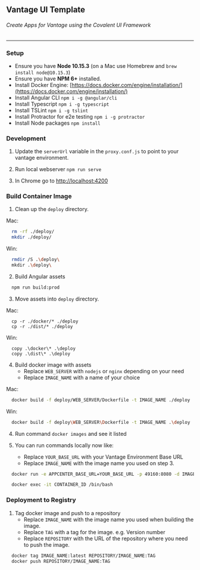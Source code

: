 ## Vantage UI Template
###### Create Apps for Vantage using the Covalent UI Framework
----
### Setup

* Ensure you have **Node 10.15.3** (on a Mac use Homebrew and `brew install node@10.15.3`)
* Ensure you have **NPM 6+** installed.
* Install Docker Engine: [https://docs.docker.com/engine/installation/](https://docs.docker.com/engine/installation/)
* Install Angular CLI `npm i -g @angular/cli`
* Install Typescript `npm i -g typescript`
* Install TSLint `npm i -g tslint`
* Install Protractor for e2e testing `npm i -g protractor`
* Install Node packages `npm install`

### Development

1. Update the `serverUrl` variable in the `proxy.conf.js` to point to your vantage environment.

2. Run local webserver `npm run serve`

3. In Chrome go to [http://localhost:4200](http://localhost:4200)

### Build Container Image

1. Clean up the `deploy` directory.

Mac:
```bash
  rm -rf ./deploy/
  mkdir ./deploy/
```

Win:
```bash
  rmdir /S .\deploy\
  mkdir .\deploy\
```

2. Build Angular assets

```bash
  npm run build:prod
```

3. Move assets into `deploy` directory.

Mac:
```
  cp -r ./docker/* ./deploy
  cp -r ./dist/* ./deploy
```

Win:
```
  copy .\docker\* .\deploy
  copy .\dist\* .\deploy
```

4. Build docker image with assets
    - Replace `WEB_SERVER` with `nodejs` or `nginx` depending on your need
    - Replace `IMAGE_NAME` with a name of your choice

Mac:
```bash
  docker build -f deploy/WEB_SERVER/Dockerfile -t IMAGE_NAME ./deploy
```

Win:
```bash
  docker build -f deploy\WEB_SERVER\Dockerfile -t IMAGE_NAME .\deploy
```

4. Run command `docker images` and see it listed

6. You can run commands locally now like:
    - Replace `YOUR_BASE_URL` with your Vantage Environment Base URL
    - Replace `IMAGE_NAME` with the image name you used on step 3.

```bash
  docker run -e APPCENTER_BASE_URL=YOUR_BASE_URL -p 49160:8080 -d IMAGE_NAME

  docker exec -it CONTAINER_ID /bin/bash
```

### Deployment to Registry

1. Tag docker image and push to a repository
    - Replace `IMAGE_NAME` with the image name you used when building the image.
    - Replace `TAG` with a tag for the image. e.g. Version number
    - Replace `REPOSITORY` with the URL of the repository where you need to push the image.

```bash
  docker tag IMAGE_NAME:latest REPOSITORY/IMAGE_NAME:TAG
  docker push REPOSITORY/IMAGE_NAME:TAG
```
